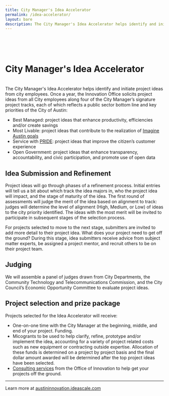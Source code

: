 ```yaml
---
title: City Manager's Idea Accelerator
permalink: /idea-accelerator/
layout: bare
description: The City Manager's Idea Accelerator helps identify and initiate project ideas from city employees.
---
```


<h1 style= "padding-top: 64px; padding-bottom: 18px;"> City Manager's Idea Accelerator</h1>

The City Manager's Idea Accelerator helps identify and initiate project ideas from city employees. Once a year, the Innovation Office solicits project ideas from all City employees along four of the City Manager’s signature project tracks, each of which reflects a public sector bottom line and key priorities of the City of Austin:

- Best Managed: project ideas that enhance productivity, efficiencies and/or create savings
- Most Livable: project ideas that contribute to the realization of <a href="http://www.austintexas.gov/imagineaustin">Imagine Austin goals</a>
- Service with <a href="http://www.austintexas.gov/department/pride-vision-and-values">PRIDE</a>: project ideas that improve the citizen’s customer experience
- Open Government: project ideas that enhance transparency, accountability, and civic participation, and promote use of open data


## Idea Submission and Refinement

Project ideas will go through phases of a refinement process. Initial entries will tell us a bit about which track the idea majors in, who the project idea will impact, and the stage of maturity of the idea. The first round of assessments will judge the merit of the idea based on alignment to track: judges will determine the level of alignment (High, Medium, or Low) of ideas to the city priority identified. The ideas with the most merit will be invited to participate in subsequent stages of the selection process.

For projects selected to move to the next stage, submitters are invited to add more detail to their project idea. What does your project need to get off the ground? During this stage, idea submitters receive advice from subject matter experts, be assigned a project mentor, and recruit others to be on their project team.


## Judging

We will assemble a panel of judges drawn from City Departments, the Community Technology and Telecommunications Commission, and the City Council’s Economic Opportunity Committee to evaluate project ideas.

## Project selection and prize package

Projects selected for the Idea Accelerator will receive:

- One-on-one time with the City Manager at the beginning, middle, and end of your project.
Funding. 
- Micogrants to be used to help clarify, refine, prototype and/or implement the idea, accounting for a variety of project related costs such as new equipment or contracting outside expertise. Allocation of these funds is determined on a project by project basis and the final dollar amount awarded will be determined after the top project ideas have been selected.
- [Consulting services](http://cityofaustin.github.io/innovation/consulting/) from the Office of Innovation to help get your projects off the ground.

---

Learn more at [austininnovation.ideascale.com](http://austininnovation.ideascale.com)
